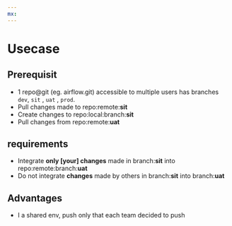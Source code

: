 ```yaml
---
mx:  
---
```



# Usecase
## Prerequisit
- 1 repo@git (eg. airflow.git) accessible to multiple users has branches `dev`, `sit` , `uat` , `prod`.
- Pull changes made to repo:remote:**sit** 
- Create changes to repo:local:branch:**sit**
- Pull changes from repo:remote:**uat** 
## requirements
- Integrate **only [your] changes** made in branch:**sit** into repo:remote:branch:**uat**
- Do not integrate **changes** made by others in branch:**sit** into branch:**uat**

## Advantages
- I a shared env, push only that each team decided to push
